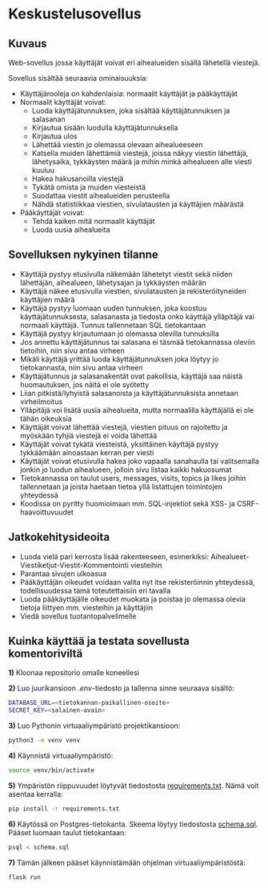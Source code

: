 # Keskustelusovellus

## Kuvaus

Web-sovellus jossa käyttäjät voivat eri aihealueiden sisällä lähetellä viestejä. 

Sovellus sisältää seuraavia ominaisuuksia:
- Käyttäjärooleja on kahdenlaisia: normaalit käyttäjät ja pääkäyttäjät
- Normaalit käyttäjät voivat:
  - Luoda käyttäjätunnuksen, joka sisältää käyttäjätunnuksen ja salasanan
  - Kirjautua sisään luodulla käyttäjätunnuksella
  - Kirjautua ulos
  - Lähettää viestin jo olemassa olevaan aihealueeseen
  - Katsella muiden lähettämiä viestejä, joissa näkyy viestin lähettäjä, lähetysaika, tykkäysten määrä ja mihin minkä aihealueen alle viesti kuuluu
  - Hakea hakusanoilla viestejä
  - Tykätä omista ja muiden viesteistä
  - Suodattaa viestit aihealueiden perusteella
  - Nähdä statistiikkaa viestien, sivulatausten ja käyttäjien määrästä
- Pääkäyttäjät voivat:
  - Tehdä kaiken mitä normaalit käyttäjät
  - Luoda uusia aihealueita

## Sovelluksen nykyinen tilanne

- Käyttäjä pystyy etusivulla näkemään lähetetyt viestit sekä niiden lähettäjän, aihealueen, lähetysajan ja tykkäysten määrän
- Käyttäjä näkee etusivulla viestien, sivulatausten ja rekisteröityneiden käyttäjien määrä
- Käyttäjä pystyy luomaan uuden tunnuksen, joka koostuu käyttäjätunnuksesta, salasanasta ja tiedosta onko käyttäjä ylläpitäjä vai normaali käyttäjä. Tunnus tallennetaan SQL tietokantaan
- Käyttäjä pystyy kirjautumaan jo olemassa olevilla tunnuksilla
- Jos annettu käyttäjätunnus tai salasana ei täsmää tietokannassa oleviin tietoihin, niin sivu antaa virheen
- Mikäli käyttäjä yrittää luoda käyttäjätunnuksen joka löytyy jo tietokannasta, niin sivu antaa virheen
- Käyttäjätunnus ja salasanakentät ovat pakollisia, käyttäjä saa näistä huomautuksen, jos näitä ei ole syötetty
- Liian pitkistä/lyhyistä salasanoista ja käyttäjätunnuksista annetaan virheilmoitus
- Ylläpitäjä voi lisätä uusia aihealueita, mutta normaalilla käyttäjällä ei ole tähän oikeuksia
- Käyttäjät voivat lähettää viestejä, viestien pituus on rajoitettu ja myöskään tyhjiä viestejä ei voida lähettää
- Käyttäjät voivat tykätä viesteistä, yksittäinen käyttäjä pystyy tykkäämään ainoastaan kerran per viesti
- Käyttäjät voivat etusivulla hakea joko vapaalla sanahaulla tai valitsemalla jonkin jo luodun aihealueen, jolloin sivu listaa kaikki hakuosumat
- Tietokannassa on taulut users, messages, visits, topics ja likes joihin tallennetaan ja joista haetaan tietoa yllä listattujen toimintojen yhteydessä
- Koodissa on pyritty huomioimaan mm. SQL-injektiot sekä XSS- ja CSRF-haavoittuvuudet


## Jatkokehitysideoita

- Luoda vielä pari kerrosta lisää rakenteeseen, esimerkiksi: Aihealueet-Viestiketjut-Viestit-Kommentointi viesteihin 
- Parantaa sivujen ulkoasua
- Pääkäyttäjän oikeudet voidaan valita nyt itse rekisteröinnin yhteydessä, todellisuudessa tämä toteutettaisiin eri tavalla
- Luoda pääkäyttäjälle oikeudet muokata ja poistaa jo olemassa olevia tietoja liittyen mm. viesteihin ja käyttäjiin
- Viedä sovellus tuotantopalvelimelle

## Kuinka käyttää ja testata sovellusta komentoriviltä

**1)** Kloonaa repositorio omalle koneellesi

**2)** Luo juurikansioon *.env*-tiedosto ja tallenna sinne seuraava sisältö: 
```bash
DATABASE_URL=<tietokannan-paikallinen-osoite>
SECRET_KEY=<salainen-avain>
```

**3)** Luo Pythonin virtuaaliympäristö projektikansioon:

```bash
python3 -m venv venv
```

**4)** Käynnistä virtuaaliympäristö:

```bash
source venv/bin/activate
```

**5)** Ympäristön riippuvuudet löytyvät tiedostosta [requirements.txt](./requirements.txt). 
Nämä voit asentaa kerralla:

```bash
pip install -r requirements.txt
```

**6)** Käytössä on Postgres-tietokanta. Skeema löytyy tiedostosta [schema.sql](./schema.sql). Pääset luomaan taulut tietokantaan:

```bash
psql < schema.sql
```

**7)** Tämän jälkeen pääset käynnistämään ohjelman virtuaaliympäristöstä:

```bash
flask run